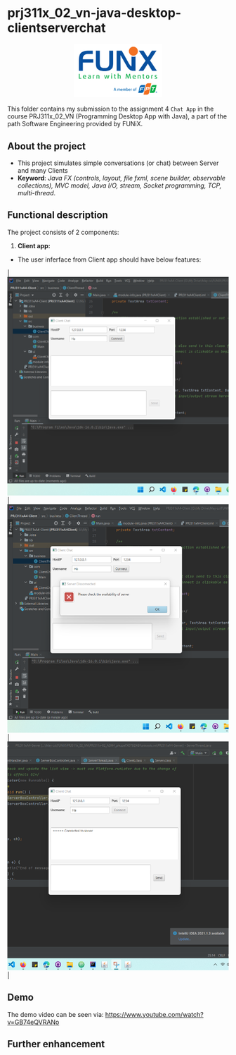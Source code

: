 # prj311x_02_vn-java-desktop-clientserverchat

<p align="center"><a href="https://funix.edu.vn/gioi-thieu-funix/"><img src="/res/image/funix.png" width="200"/></a></p>

 This folder contains my submission to the assignment 4 `Chat App` in the course PRJ311x_02_VN (Programming Desktop App with Java), a part of the path Software Engineering provided by FUNiX.



## About the project

- This project simulates simple conversations (or chat) between Server and many Clients
- **Keyword**: _Java FX (controls, layout, file fxml, scene builder, observable collections), MVC model, Java I/O, stream, Socket programming, TCP, multi-thread_.

## Functional description
The project consists of 2 components:
1. **Client app:**
- The user inferface from Client app should have below features:


|![Client Interface](/res/image/client_ui.png) | ![Client Interface](/res/image/client_ui_disconnected.png)|![Client Interface](/res/image/client_ui_connected.png)</div>|



## Demo

The demo video can be seen via: https://www.youtube.com/watch?v=GB74eQVRANo


## Further enhancement
